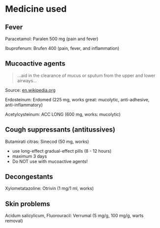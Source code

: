 # Medicine used

## Fever

Paracetamol: Paralen 500 mg (pain and fever)

Ibuprofenum: Brufen 400 (pain, fever, and inflammation)

## Mucoactive agents

> ...aid in the clearance of mucus or sputum from the upper and lower airways...

Source: [en.wikipedia.org](https://en.wikipedia.org/wiki/Mucoactive_agent)

Erdosteinum: Erdomed (225 mg, works great: mucolytic, anti-adhesive, anti-inflammatory)

Acetylcysteinum: ACC LONG (600 mg, works: mucolytic)

## Cough suppressants (antitussives)

Butamirati citras: Sinecod (50 mg, works)

* use long-effect gradual-effect pills (8 - 12 hours)
* maximum 3 days
* Do NOT use with mucoactive agents!

## Decongestants

Xylometatazoline: Otrivin (1 mg/1 ml, works)

## Skin problems

Acidum salicylicum, Fluorouracil: Verrumal (5 mg/g, 100 mg/g, warts removal)
